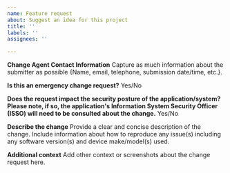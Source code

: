 ```yaml
---
name: Feature request
about: Suggest an idea for this project
title: ''
labels: ''
assignees: ''

---
```


**Change Agent Contact Information**
Capture as much information about the submitter as possible {Name, email, telephone, submission date/time, etc.}.

**Is this an emergency change request?**
Yes/No

**Does the request impact the security posture of the application/system? Please note, if so, the application's Information System Security Officer (ISSO) will need to be consulted about the change.**
Yes/No

**Describe the change**
Provide a clear and concise description of the change. Include information about how to reproduce any issue(s) including any software version(s) and device make/model(s) used.

**Additional context**
Add  other context or screenshots about the change request here.
